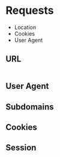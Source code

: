 # Requests

- Location
- Cookies
- User Agent

## URL

``` coffeescript

```

## User Agent

## Subdomains

## Cookies

## Session